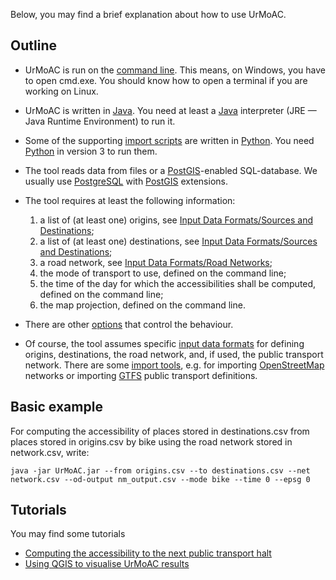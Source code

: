 Below, you may find a brief explanation about how to use UrMoAC.

## Outline

* UrMoAC is run on the [command line](https://en.wikipedia.org/wiki/Command-line_interface). This means, on Windows, you have to open cmd.exe. You should know how to open a terminal if you are working on Linux.
* UrMoAC is written in [Java](https://java.com/). You need at least a [Java](https://java.com/) interpreter (JRE &mdash; Java Runtime Environment) to run it.
* Some of the supporting [import scripts](ImportScripts) are written in [Python](https://www.python.org/). You need [Python](https://www.python.org/) in version 3 to run them.
* The tool reads data from files or a [PostGIS](https://postgis.net/)-enabled SQL-database. We usually use [PostgreSQL](https://www.postgresql.org/) with [PostGIS](https://postgis.net/) extensions.
* The tool requires at least the following information: 

    1. a list of (at least one) origins, see [Input Data Formats/Sources and Destinations](./InputDataFormats.md#origins-and-destinations);
    2. a list of (at least one) destinations, see [Input Data Formats/Sources and Destinations](./InputDataFormats.md#origins-and-destinations);
    3. a road network, see [Input Data Formats/Road Networks](./InputDataFormats.md#road-network);
    4. the mode of transport to use, defined on the command line;
    5. the time of the day for which the accessibilities shall be computed, defined on the command line;
    6. the map projection, defined on the command line.

* There are other [options](Options) that control the behaviour.
* Of course, the tool assumes specific [input data formats](InputDataFormats) for defining origins, destinations, the road network, and, if used, the public transport network. There are some [import tools](ImportTools), e.g. for importing [OpenStreetMap](https://www.openstreetmap.org) networks or importing [GTFS](https://gtfs.org/) public transport definitions.

## Basic example

For computing the accessibility of places stored in destinations.csv from places stored in origins.csv by bike using the road network stored in network.csv, write:

```console
java -jar UrMoAC.jar --from origins.csv --to destinations.csv --net network.csv --od-output nm_output.csv --mode bike --time 0 --epsg 0
```


## Tutorials
You may find some tutorials

* [Computing the accessibility to the next public transport halt](TutorialNextPTHalt)
* [Using QGIS to visualise UrMoAC results](TutorialQGISVisualisation)



